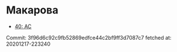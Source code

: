 # Макарова
- [40: AC](40.md)

Commit: 3f96d6c92c9fb52869edfce44c2bf9ff3d7087c7
 fetched at: 20201217-223240
